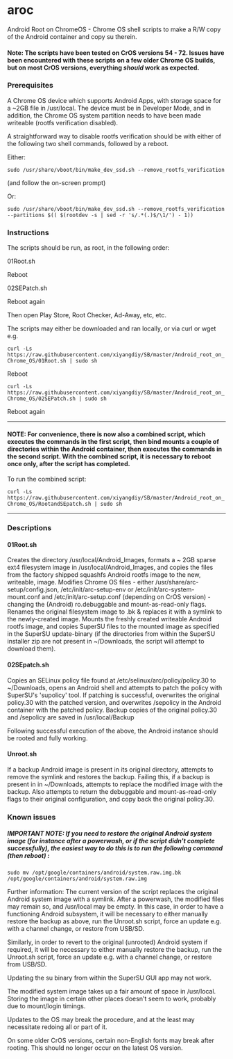 # aroc
Android Root on ChromeOS - Chrome OS shell scripts to make a R/W copy of the Android container and copy su therein.

#### Note: The scripts have been tested on CrOS versions 54 - 72. Issues have been encountered with these scripts on a few older Chrome OS builds, but on most CrOS versions, everything *should* work as expected.

### Prerequisites

A Chrome OS device which supports Android Apps, with storage space for a ~2GB file in /usr/local.
The device must be in Developer Mode, and in addition, the Chrome OS system partition needs to have been made writeable (rootfs verification disabled).

A straightforward way to disable rootfs verification should be with either of the following two shell commands, followed by a reboot. 

Either:

`sudo /usr/share/vboot/bin/make_dev_ssd.sh --remove_rootfs_verification`

(and follow the on-screen prompt)

Or:

`sudo /usr/share/vboot/bin/make_dev_ssd.sh --remove_rootfs_verification --partitions $(( $(rootdev -s | sed -r 's/.*(.)$/\1/') - 1))`


### Instructions

The scripts should be run, as root, in the following order:

01Root.sh

Reboot

02SEPatch.sh

Reboot again

Then open Play Store, Root Checker, Ad-Away, etc, etc.

The scripts may either be downloaded and ran locally, or via curl or wget e.g. 

`curl -Ls https://raw.githubusercontent.com/xiyangdiy/SB/master/Android_root_on_Chrome_OS/01Root.sh | sudo sh`

Reboot

`curl -Ls https://raw.githubusercontent.com/xiyangdiy/SB/master/Android_root_on_Chrome_OS/02SEPatch.sh | sudo sh`

Reboot again

----

#### NOTE: For convenience, there is now also a combined script, which executes the commands in the first script, then bind mounts a couple of directories within the Android container, then executes the commands in the second script. With the combined script, it is necessary to reboot once only, after the script has completed. 

To run the combined script:

`curl -Ls https://raw.githubusercontent.com/xiyangdiy/SB/master/Android_root_on_Chrome_OS/RootandSEpatch.sh | sudo sh`

----

### Descriptions

#### 01Root.sh

Creates the directory /usr/local/Android_Images, formats a ~ 2GB sparse ext4 filesystem image in /usr/local/Android_Images, and copies the files from the factory shipped squashfs Android rootfs image to the new, writeable, image. Modifies Chrome OS files - either /usr/share/arc-setup/config.json, /etc/init/arc-setup-env or /etc/init/arc-system-mount.conf and /etc/init/arc-setup.conf (depending on CrOS version) - changing the (Android) ro.debuggable and mount-as-read-only flags. Renames the original filesystem image to .bk & replaces it with a symlink to the newly-created image. Mounts the freshly created writeable Android rootfs image, and copies SuperSU files to the mounted image as specified in the SuperSU update-binary (if the directories from within the SuperSU installer zip are not present in ~/Downloads, the script will attempt to download them).


#### 02SEpatch.sh

Copies an SELinux policy file found at /etc/selinux/arc/policy/policy.30 to ~/Downloads, opens an Android shell and attempts to patch the policy with SuperSU's 'supolicy' tool. If patching is successful, overwrites the original policy.30 with the patched version, and overwrites /sepolicy in the Android container with the patched policy.  Backup copies of the original policy.30 and /sepolicy are saved in /usr/local/Backup

Following successful execution of the above, the Android instance should be rooted and fully working.


#### Unroot.sh

If a backup Android image is present in its original directory, attempts to remove the symlink and restores the backup. Failing this, if a backup is present in in ~/Downloads, attempts to replace the modified image with the backup. Also attempts to return the debuggable and mount-as-read-only flags to their original configuration, and copy back the original policy.30.

### Known issues

##### IMPORTANT NOTE:  If you need to restore the original Android system image (for instance after a powerwash, or if the script didn't complete successfully), the easiest way to do this is to run the following command (then reboot) :

`sudo mv /opt/google/containers/android/system.raw.img.bk /opt/google/containers/android/system.raw.img`

Further information: The current version of the script replaces the original Android system image with a symlink. 
 After a powerwash, the modified files may remain so, and /usr/local may be empty. In this case, in order to have a functioning Android subsystem, it will be necessary to either manually restore the backup as above, run the Unroot.sh script, force an update e.g. with a channel change, or restore from USB/SD.
 
 Similarly, in order to revert to the original (unrooted) Android system if required, it will be necessary to either manually restore the backup, run the Unroot.sh script, force an update e.g. with a channel change, or restore from USB/SD.
  
 Updating the su binary from within the SuperSU GUI app may not work.

The modified system image takes up a fair amount of space in /usr/local. Storing the image in certain other places doesn't seem to work, probably due to mount/login timings.

Updates to the OS may break the procedure, and at the least may necessitate redoing all or part of it. 

On some older CrOS versions, certain non-English fonts may break after rooting. This should no longer occur on the latest OS version.

